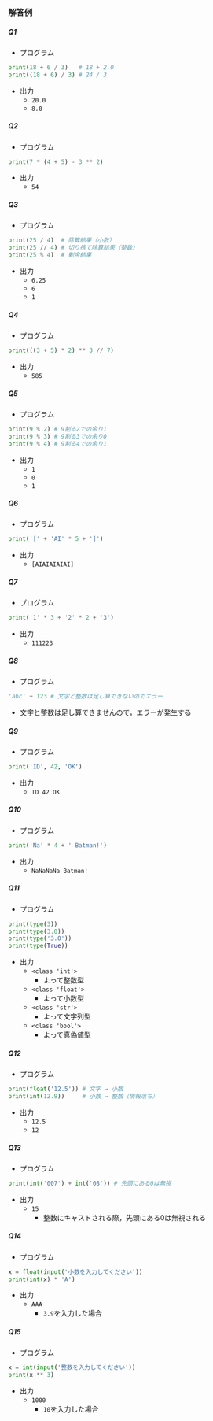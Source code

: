 ### 解答例

##### Q1
- プログラム
```python
print(18 + 6 / 3)   # 18 + 2.0
print((18 + 6) / 3) # 24 / 3
```
- 出力
  - ``20.0``
  - ``8.0``

##### Q2
- プログラム
```python
print(7 * (4 + 5) - 3 ** 2)
```
- 出力
  - ``54``

##### Q3
- プログラム
```python
print(25 / 4)  # 除算結果（小数）
print(25 // 4) # 切り捨て除算結果（整数）
print(25 % 4)  # 剰余結果
```
- 出力
  - ``6.25``
  - ``6``
  - ``1``

##### Q4
- プログラム
```python
print(((3 + 5) * 2) ** 3 // 7)
```
- 出力
  - ``585``

##### Q5
- プログラム
```python
print(9 % 2) # 9割る2での余り1
print(9 % 3) # 9割る3での余り0
print(9 % 4) # 9割る4での余り1
```
- 出力
  - ``1``
  - ``0``
  - ``1``

##### Q6
- プログラム
```python
print('[' + 'AI' * 5 + ']')
```
- 出力
  - ``[AIAIAIAIAI]``

##### Q7
- プログラム
```python
print('1' * 3 + '2' * 2 + '3')
```
- 出力
  - ``111223``

##### Q8
- プログラム
```python
'abc' + 123 # 文字と整数は足し算できないのでエラー
```
- 文字と整数は足し算できませんので，エラーが発生する

##### Q9
- プログラム
```python
print('ID', 42, 'OK')
```
- 出力
  - ``ID 42 OK``

##### Q10
- プログラム
```python
print('Na' * 4 + ' Batman!')
```
- 出力
  - ``NaNaNaNa Batman!``

##### Q11
- プログラム
```python
print(type(3))
print(type(3.0))
print(type('3.0'))
print(type(True))
```
- 出力
  - ``<class 'int'>``
    - よって整数型
  - ``<class 'float'>``
    - よって小数型
  - ``<class 'str'>``
    - よって文字列型
  - ``<class 'bool'>``
    - よって真偽値型

##### Q12
- プログラム
```python
print(float('12.5')) # 文字 → 小数
print(int(12.9))     # 小数 → 整数（情報落ち）
```
- 出力
  - ``12.5``
  - ``12``

##### Q13
- プログラム
```python
print(int('007') + int('08')) # 先頭にある0は無視
```
- 出力
  - ``15``
    - 整数にキャストされる際，先頭にある0は無視される

##### Q14
- プログラム
```python
x = float(input('小数を入力してください'))
print(int(x) * 'A')
```
- 出力
  - ``AAA``
    - ``3.9``を入力した場合 

##### Q15
- プログラム
```python
x = int(input('整数を入力してください'))
print(x ** 3)
```
- 出力
  - ``1000``
    - ``10``を入力した場合 
